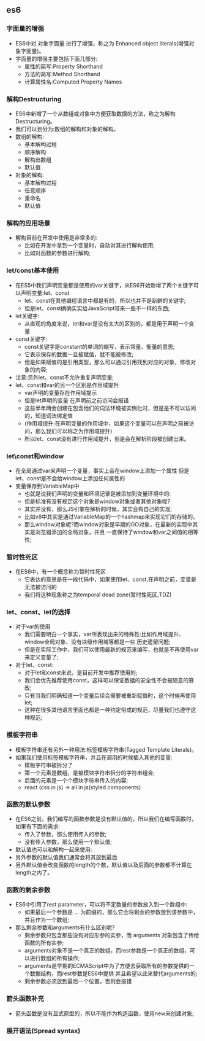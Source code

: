 ## es6
### 字面量的增强
+ ES6中对 对象字面量 进行了增强，称之为 Enhanced object literals(增强对象字面量)。
+ 字面量的增强主要包括下面几部分:
    - 属性的简写:Property Shorthand
    - 方法的简写:Method Shorthand
    - 计算属性名:Computed Property Names
### 解构Destructuring
+ ES6中新增了一个从数组或对象中方便获取数据的方法，称之为解构Destructuring。
+ 我们可以划分为:数组的解构和对象的解构。
+ 数组的解构:
    - 基本解构过程 
    - 顺序解构
    - 解构出数组
    - 默认值
+ 对象的解构:
    - 基本解构过程 
    - 任意顺序
    - 重命名
    - 默认值
### 解构的应用场景
+ 解构目前在开发中使用是非常多的:
    -  比如在开发中拿到一个变量时，自动对其进行解构使用;
    -  比如对函数的参数进行解构;
### let/const基本使用
+ 在ES5中我们声明变量都是使用的var关键字，从ES6开始新增了两个关键字可以声明变量:let、const
    - let、const在其他编程语言中都是有的，所以也并不是新鲜的关键字;
    -  但是let、const确确实实给JavaScript带来一些不一样的东西;
+ let关键字:
    - 从直观的角度来说，let和var是没有太大的区别的，都是用于声明一个变量
+ const关键字:
    - const关键字是constant的单词的缩写，表示常量、衡量的意思;
    - 它表示保存的数据一旦被赋值，就不能被修改;
    - 但是如果赋值的是引用类型，那么可以通过引用找到对应的对象，修改对象的内容;
+ 注意:另外let、const不允许重复声明变量;
+ let、const和var的另一个区别是作用域提升
    - var声明的变量存在作用域提示
    - 但是let声明的变量 在声明前之前访问会报错
    - 这些半年两会创建在包含他们的词法环境被实例化时，但是是不可以访问的，知道词法绑定值
    - (作用域提升:在声明变量的作用域中，如果这个变量可以在声明之前被访问，那么我们可以称之为作用域提升)
    - 所以let、const没有进行作用域提升，但是会在解析阶段被创建出来。
### let\const和window
+ 在全局通过var来声明一个变量，事实上会在window上添加一个属性 但是let、const是不会给window上添加任何属性的
+ 变量保存到VariableMap中
    - 也就是说我们声明的变量和环境记录是被添加到变量环境中的:
    - 但是标准有没有规定这个对象是window对象或者其他对象呢?
    - 其实并没有，那么JS引擎在解析的时候，其实会有自己的实现;
    - 比如v8中其实是通过VariableMap的一个hashmap来实现它们的存储的。
    - 那么window对象呢?而window对象是早期的GO对象，在最新的实现中其实是浏览器添加的全局对象，并且 一直保持了window和var之间值的相等性;
### 暂时性死区
+ 在ES6中，有一个概念称为暂时性死区
    - 它表达的意思是在一段代码中，如果使用let、const,在声明之前，变量是无法被访问的
    - 我们将这种现象称之为temporal dead zone(暂时性死区,TDZ)
### let、const、let的选择
+ 对于var的使用
    -  我们需要明白一个事实，var所表现出来的特殊性:比如作用域提升、window全局对象、没有块级作用域等都是一些 历史遗留问题;
    -  但是在实际工作中，我们可以使用最新的规范来编写，也就是不再使用var来定义变量了;
+ 对于let、const:
    - 对于let和const来说，是目前开发中推荐使用的;
    - 我们会优先推荐使用const，这样可以保证数据的安全性不会被随意的篡改;
    - 只有当我们明确知道一个变量后续会需要被重新赋值时，这个时候再使用let;
    - 这种在很多其他语言里面也都是一种约定俗成的规范，尽量我们也遵守这种规范;
### 模板字符串
+ 模板字符串还有另外一种用法:标签模板字符串(Tagged Template Literals)。
+ 如果我们使用标签模板字符串，并且在调用的时候插入其他的变量:
    - 模板字符串被拆分了
    - 第一个元素是数组，是被模块字符串拆分的字符串组合;
    - 后面的元素是一个个模块字符串传入的内容;
    - react (css in js) -> all in js(styled components)
### 函数的默认参数
+ 在ES6之前，我们编写的函数参数是没有默认值的，所以我们在编写函数时，如果有下面的需求:
    -  传入了参数，那么使用传入的参数;
    - 没有传入参数，那么使用一个默认值;
+ 默认值也可以和解构一起来使用:
+ 另外参数的默认值我们通常会将其放到最后
+ 另外默认值会改变函数的length的个数，默认值以及后面的参数都不计算在length之内了。
### 函数的剩余参数
+ ES6中引用了rest parameter，可以将不定数量的参数放入到一个数组中:
    - 如果最后一个参数是 ... 为前缀的，那么它会将剩余的参数放到该参数中，并且作为一个数组;
+ 那么剩余参数和arguments有什么区别呢?
    - 剩余参数只包含那些没有对应形参的实参，而 arguments 对象包含了传给函数的所有实参;
    - arguments对象不是一个真正的数组，而rest参数是一个真正的数组，可以进行数组的所有操作;
    -  arguments是早期的ECMAScript中为了方便去获取所有的参数提供的一个数据结构，而rest参数是ES6中提供 并且希望以此来替代arguments的;
    - 剩余参数必须放到最后一个位置，否则会报错
### 箭头函数补充
+ 箭头函数是没有显式原型的，所以不能作为构造函数，使用new来创建对象;
### 展开语法(Spread syntax)
